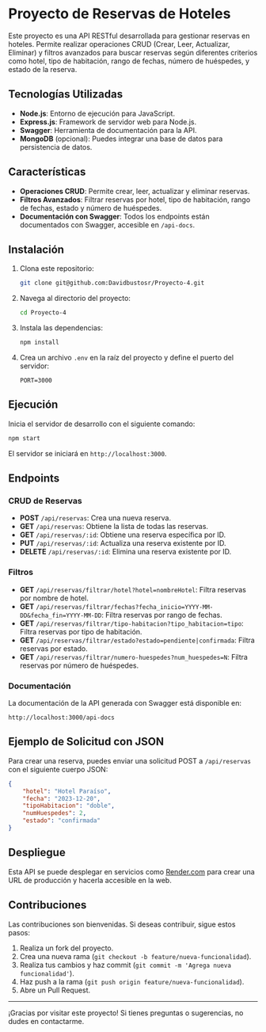 
# Proyecto de Reservas de Hoteles

Este proyecto es una API RESTful desarrollada para gestionar reservas en hoteles. Permite realizar operaciones CRUD (Crear, Leer, Actualizar, Eliminar) y filtros avanzados para buscar reservas según diferentes criterios como hotel, tipo de habitación, rango de fechas, número de huéspedes, y estado de la reserva.

## Tecnologías Utilizadas

- **Node.js**: Entorno de ejecución para JavaScript.
- **Express.js**: Framework de servidor web para Node.js.
- **Swagger**: Herramienta de documentación para la API.
- **MongoDB** (opcional): Puedes integrar una base de datos para persistencia de datos.

## Características

- **Operaciones CRUD**: Permite crear, leer, actualizar y eliminar reservas.
- **Filtros Avanzados**: Filtrar reservas por hotel, tipo de habitación, rango de fechas, estado y número de huéspedes.
- **Documentación con Swagger**: Todos los endpoints están documentados con Swagger, accesible en `/api-docs`.

## Instalación

1. Clona este repositorio:
   ```bash
   git clone git@github.com:Davidbustosr/Proyecto-4.git
   ```
2. Navega al directorio del proyecto:
   ```bash
   cd Proyecto-4
   ```
3. Instala las dependencias:
   ```bash
   npm install
   ```
4. Crea un archivo `.env` en la raíz del proyecto y define el puerto del servidor:
   ```plaintext
   PORT=3000
   ```

## Ejecución

Inicia el servidor de desarrollo con el siguiente comando:
```bash
npm start
```

El servidor se iniciará en `http://localhost:3000`.

## Endpoints

### CRUD de Reservas

- **POST** `/api/reservas`: Crea una nueva reserva.
- **GET** `/api/reservas`: Obtiene la lista de todas las reservas.
- **GET** `/api/reservas/:id`: Obtiene una reserva específica por ID.
- **PUT** `/api/reservas/:id`: Actualiza una reserva existente por ID.
- **DELETE** `/api/reservas/:id`: Elimina una reserva existente por ID.

### Filtros

- **GET** `/api/reservas/filtrar/hotel?hotel=nombreHotel`: Filtra reservas por nombre de hotel.
- **GET** `/api/reservas/filtrar/fechas?fecha_inicio=YYYY-MM-DD&fecha_fin=YYYY-MM-DD`: Filtra reservas por rango de fechas.
- **GET** `/api/reservas/filtrar/tipo-habitacion?tipo_habitacion=tipo`: Filtra reservas por tipo de habitación.
- **GET** `/api/reservas/filtrar/estado?estado=pendiente|confirmada`: Filtra reservas por estado.
- **GET** `/api/reservas/filtrar/numero-huespedes?num_huespedes=N`: Filtra reservas por número de huéspedes.

### Documentación

La documentación de la API generada con Swagger está disponible en:
```
http://localhost:3000/api-docs
```

## Ejemplo de Solicitud con JSON

Para crear una reserva, puedes enviar una solicitud POST a `/api/reservas` con el siguiente cuerpo JSON:

```json
{
    "hotel": "Hotel Paraíso",
    "fecha": "2023-12-20",
    "tipoHabitacion": "doble",
    "numHuespedes": 2,
    "estado": "confirmada"
}
```

## Despliegue

Esta API se puede desplegar en servicios como [Render.com](https://render.com/) para crear una URL de producción y hacerla accesible en la web.

## Contribuciones

Las contribuciones son bienvenidas. Si deseas contribuir, sigue estos pasos:

1. Realiza un fork del proyecto.
2. Crea una nueva rama (`git checkout -b feature/nueva-funcionalidad`).
3. Realiza tus cambios y haz commit (`git commit -m 'Agrega nueva funcionalidad'`).
4. Haz push a la rama (`git push origin feature/nueva-funcionalidad`).
5. Abre un Pull Request.

---

¡Gracias por visitar este proyecto! Si tienes preguntas o sugerencias, no dudes en contactarme.
